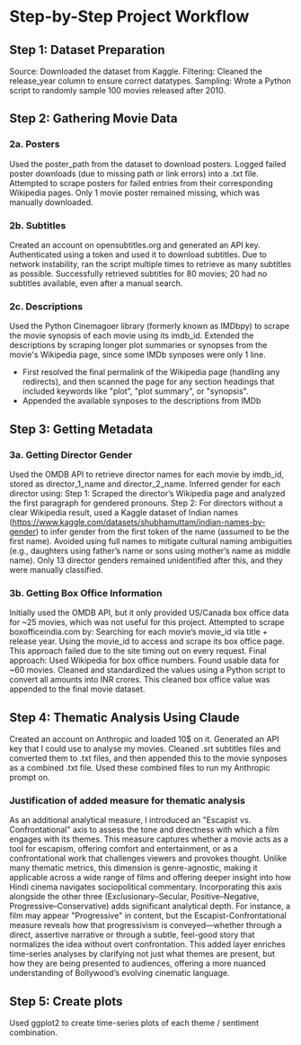 # Step-by-Step Project Workflow

## Step 1: Dataset Preparation
Source: Downloaded the dataset from Kaggle.
Filtering: Cleaned the release_year column to ensure correct datatypes.
Sampling: Wrote a Python script to randomly sample 100 movies released after 2010.

## Step 2: Gathering Movie Data
### 2a. Posters
Used the poster_path from the dataset to download posters.
Logged failed poster downloads (due to missing path or link errors) into a .txt file.
Attempted to scrape posters for failed entries from their corresponding Wikipedia pages.
Only 1 movie poster remained missing, which was manually downloaded.

### 2b. Subtitles
Created an account on opensubtitles.org and generated an API key.
Authenticated using a token and used it to download subtitles.
Due to network instability, ran the script multiple times to retrieve as many subtitles as possible.
Successfully retrieved subtitles for 80 movies; 20 had no subtitles available, even after a manual search.

### 2c. Descriptions
Used the Python Cinemagoer library (formerly known as IMDbpy) to scrape the movie synopsis of each movie using its imdb_id.
Extended the descriptions by scraping longer plot summaries or synopses from the movie's Wikipedia page, since some IMDb synposes were only 1 line. 
- First resolved the final permalink of the Wikipedia page (handling any redirects), and then scanned the page for any section headings that included keywords like "plot", "plot summary", or "synopsis".
- Appended the available synposes to the descriptions from IMDb


## Step 3: Getting Metadata
### 3a. Getting Director Gender
Used the OMDB API to retrieve director names for each movie by imdb_id, stored as director_1_name and director_2_name.
Inferred gender for each director using:
Step 1: Scraped the director’s Wikipedia page and analyzed the first paragraph for gendered pronouns.
Step 2: For directors without a clear Wikipedia result, used a Kaggle dataset of Indian names (https://www.kaggle.com/datasets/shubhamuttam/indian-names-by-gender) to infer gender from the first token of the name (assumed to be the first name).
Avoided using full names to mitigate cultural naming ambiguities (e.g., daughters using father’s name or sons using mother’s name as middle name).
Only 13 director genders remained unidentified after this, and they were manually classified.

### 3b. Getting Box Office Information
Initially used the OMDB API, but it only provided US/Canada box office data for ~25 movies, which was not useful for this project.
Attempted to scrape boxofficeindia.com by:
Searching for each movie’s movie_id via title + release year.
Using the movie_id to access and scrape its box office page.
This approach failed due to the site timing out on every request.
Final approach: Used Wikipedia for box office numbers.
Found usable data for ~60 movies.
Cleaned and standardized the values using a Python script to convert all amounts into INR crores.
This cleaned box office value was appended to the final movie dataset.

## Step 4: Thematic Analysis Using Claude
Created an account on Anthropic and loaded 10$ on it. 
Generated an API key that I could use to analyse my movies.
Cleaned .srt subtitles files and converted them to .txt files, and then appended this to the movie synposes as a combined .txt file.
Used these combined files to run my Anthropic prompt on.

### Justification of added measure for thematic analysis
As an additional analytical measure, I introduced an "Escapist vs. Confrontational" axis to assess the tone and directness with which a film engages with its themes. This measure captures whether a movie acts as a tool for escapism, offering comfort and entertainment, or as a confrontational work that challenges viewers and provokes thought. Unlike many thematic metrics, this dimension is genre-agnostic, making it applicable across a wide range of films and offering deeper insight into how Hindi cinema navigates sociopolitical commentary.
Incorporating this axis alongside the other three (Exclusionary–Secular, Positive–Negative, Progressive–Conservative) adds significant analytical depth. For instance, a film may appear "Progressive" in content, but the Escapist-Confrontational measure reveals how that progressivism is conveyed—whether through a direct, assertive narrative or through a subtle, feel-good story that normalizes the idea without overt confrontation. This added layer enriches time-series analyses by clarifying not just what themes are present, but how they are being presented to audiences, offering a more nuanced understanding of Bollywood’s evolving cinematic language.

## Step 5: Create plots
Used ggplot2 to create time-series plots of each theme / sentiment combination.
